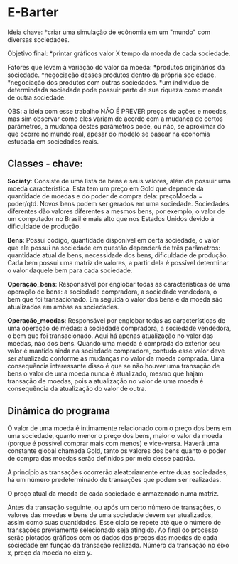 # E-Barter
Ideia chave:
*criar uma simulação de ecônomia em um "mundo" com diversas sociedades.

Objetivo final:
*printar gráficos valor X tempo da moeda de cada sociedade.

Fatores que levam à variação do valor da moeda:
*produtos originários da sociedade.
*negociação desses produtos dentro da própria sociedade.
*negociação dos produtos com outras sociedades.
*um indíviduo de determindada sociedade pode possuir parte de sua riqueza como moeda de outra sociedade.

OBS: 
a ideia com esse trabalho NÃO É PREVER preços de ações e moedas, mas sim observar como eles variam
de acordo com a mudança de certos parâmetros, a mudança destes parâmetros pode, ou não, se aproximar do que ocorre no mundo real, apesar do modelo se basear na economia estudada em sociedades reais.

## Classes - chave:

**Society**: Consiste de uma lista de bens e seus valores, além de possuir uma moeda característica. Esta tem um preço em Gold que depende da quantidade de moedas e do poder de compra dela: preçoMoeda = poder/qtd. Novos bens podem ser gerados em uma sociedade. Sociedades diferentes dão valores diferentes a mesmos bens, por exemplo, o valor de um computador no Brasil é mais alto que nos Estados Unidos devido à dificuldade de produção.     

**Bens**: Possui código, quantidade disponível em certa sociedade, o valor que ele possui na sociedade em questão dependerá de três parâmetros: quantidade atual de bens, necessidade dos bens, dificuldade de produção. Cada bem possui uma matriz de valores, a partir dela é possível determinar o valor daquele bem para cada sociedade. 

**Operação_bens**: Responsável por englobar todas as características de uma operação de bens: a sociedade compradora, a sociedade vendedora, o bem que foi transacionado. Em seguida o valor dos bens e da moeda são atualizados em ambas as sociedades.    

**Operação_moedas**: Responsável por englobar todas as características de uma operação de medas: a sociedade compradora, a sociedade vendedora, o bem que foi transacionado. Aqui há apenas atualização no valor das moedas, não dos bens. Quando uma moeda é comprada do exterior seu valor é mantido ainda na sociedade compradora, contudo esse valor deve ser atualizado conforme as mudanças no valor da moeda comprada. Uma consequência interessante disso é que se não houver uma transação de bens o valor de uma moeda nunca é atualizado, mesmo que hajam transação de moedas, pois a atualização no valor de uma moeda é consequência da atualização do valor de outra.

## Dinâmica do programa

O valor de uma moeda é intimamente relacionado com o preço dos bens em uma sociedade, quanto menor o preço dos bens, maior o valor da moeda (porque é possível comprar mais com menos) e vice-versa.
Haverá uma constante global chamada Gold, tanto os valores dos bens quanto o poder de compra das moedas serão definidos por meio desse padrão.

A princípio as transações ocorrerão aleatoriamente entre duas sociedades, há  um número predeterminado de transações que podem ser realizadas.  

O preço atual da moeda de cada sociedade é armazenado numa matriz. 

Antes da transação seguinte, ou após um certo número de transações, o valores das moedas e bens de uma sociedade devem ser atualizados, assim como suas quantidades. 
Esse ciclo se repete até que o número de transações previamente selecionado seja atingido. Ao final do processo serão plotados gráficos com os dados dos preços das moedas de cada sociedade em função da transação realizada. Número da transação no eixo x, preço da moeda no eixo y.
